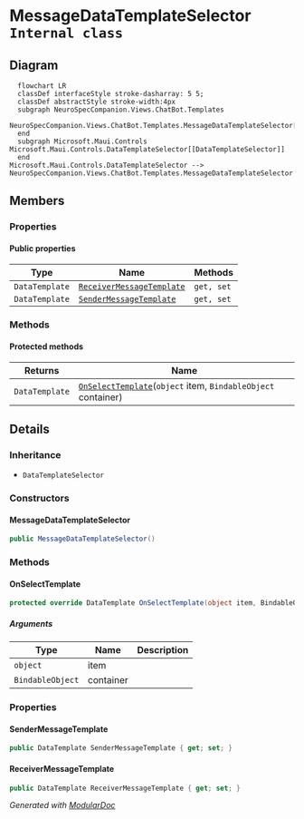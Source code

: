 # MessageDataTemplateSelector `Internal class`

## Diagram
```mermaid
  flowchart LR
  classDef interfaceStyle stroke-dasharray: 5 5;
  classDef abstractStyle stroke-width:4px
  subgraph NeuroSpecCompanion.Views.ChatBot.Templates
  NeuroSpecCompanion.Views.ChatBot.Templates.MessageDataTemplateSelector[[MessageDataTemplateSelector]]
  end
  subgraph Microsoft.Maui.Controls
Microsoft.Maui.Controls.DataTemplateSelector[[DataTemplateSelector]]
  end
Microsoft.Maui.Controls.DataTemplateSelector --> NeuroSpecCompanion.Views.ChatBot.Templates.MessageDataTemplateSelector
```

## Members
### Properties
#### Public  properties
| Type | Name | Methods |
| --- | --- | --- |
| `DataTemplate` | [`ReceiverMessageTemplate`](#receivermessagetemplate) | `get, set` |
| `DataTemplate` | [`SenderMessageTemplate`](#sendermessagetemplate) | `get, set` |

### Methods
#### Protected  methods
| Returns | Name |
| --- | --- |
| `DataTemplate` | [`OnSelectTemplate`](#onselecttemplate)(`object` item, `BindableObject` container) |

## Details
### Inheritance
 - `DataTemplateSelector`

### Constructors
#### MessageDataTemplateSelector
```csharp
public MessageDataTemplateSelector()
```

### Methods
#### OnSelectTemplate
```csharp
protected override DataTemplate OnSelectTemplate(object item, BindableObject container)
```
##### Arguments
| Type | Name | Description |
| --- | --- | --- |
| `object` | item |   |
| `BindableObject` | container |   |

### Properties
#### SenderMessageTemplate
```csharp
public DataTemplate SenderMessageTemplate { get; set; }
```

#### ReceiverMessageTemplate
```csharp
public DataTemplate ReceiverMessageTemplate { get; set; }
```

*Generated with* [*ModularDoc*](https://github.com/hailstorm75/ModularDoc)
